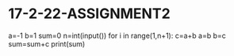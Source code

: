 # 17-2-22-ASSIGNMENT2
a=-1
b=1
sum=0
n=int(input())
for i in range(1,n+1):
    c=a+b 
    a=b 
    b=c 
    sum=sum+c 
print(sum)

